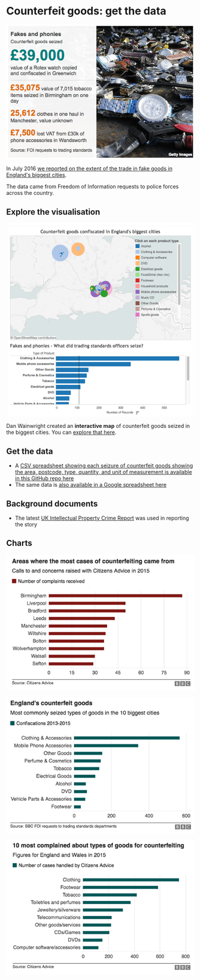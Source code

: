 # Counterfeit goods: get the data

![](https://raw.githubusercontent.com/BBC-Data-Unit/counterfeit-goods/master/fakes%20and%20phonies%20infographic.png)

In July 2016 [we reported on the extent of the trade in fake goods in England's biggest cities](http://www.bbc.co.uk/news/uk-england-35925119).

The data came from Freedom of Information requests to police forces across the country. 

## Explore the visualisation

![](https://raw.githubusercontent.com/BBC-Data-Unit/counterfeit-goods/master/counterfeit%20goods%20map.png)

Dan Wainwright created an **interactive map** of counterfeit goods seized in the biggest cities. You can [explore that here](https://public.tableau.com/profile/daniel.wainwright4535#!/vizhome/shared/KG3B7N9G7).

## Get the data

* A [CSV spreadsheet showing each seizure of counterfeit goods showing the area, postcode, type, quantity, and unit of measurement is available in this GitHub repo here](https://github.com/BBC-Data-Unit/counterfeit-goods/blob/master/Items%20seized%20by%20trading%20standards%20across%20England's%20biggest%20cities%20-%20Counterfeit%20seizures.csv)
* The same data is [also available in a Google spreadsheet here](https://docs.google.com/spreadsheets/d/1eykewTxWuwNCqrrTOlCCQ1xWLhkfTWnEQqdfckjwajs/edit#gid=0)

## Background documents

* The latest [UK Intellectual Property Crime Report](https://www.gov.uk/government/uploads/system/uploads/attachment_data/file/461792/ip-crime-report-2014-15.pdf) was used in reporting the story

## Charts

![](https://raw.githubusercontent.com/BBC-Data-Unit/counterfeit-goods/master/areas%20with%20most%20counterfeit%20goods.png)

![](https://raw.githubusercontent.com/BBC-Data-Unit/counterfeit-goods/master/most%20commonly%20seized%20fake%20goods%202013-2015.png)

![](https://raw.githubusercontent.com/BBC-Data-Unit/counterfeit-goods/master/most%20complained%20about%20counterfeit%20goods.png)
